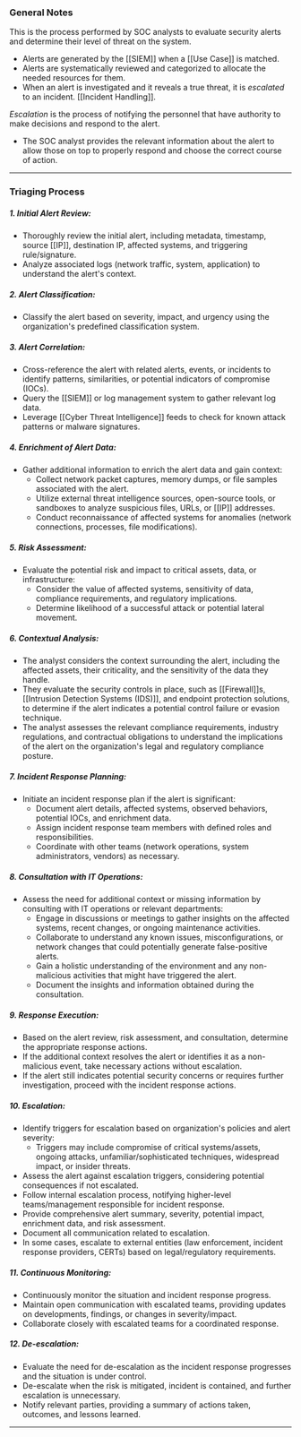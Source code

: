 ### General Notes

This is the process performed by SOC analysts to evaluate security alerts and determine their level of threat on the system.
- Alerts are generated by the [[SIEM]] when a [[Use Case]] is matched.
- Alerts are systematically reviewed and categorized to allocate the needed resources for them.
- When an alert is investigated and it reveals a true threat, it is _escalated_ to an incident. [[Incident Handling]].

_Escalation_ is the process of notifying the personnel that have authority to make decisions and respond to the alert.
- The SOC analyst provides the relevant information about the alert to allow those on top to properly respond and choose the correct course of action.

---
### Triaging Process

##### 1. Initial Alert Review:

- Thoroughly review the initial alert, including metadata, timestamp, source [[IP]], destination IP, affected systems, and triggering rule/signature.
- Analyze associated logs (network traffic, system, application) to understand the alert's context.

##### 2. Alert Classification:

- Classify the alert based on severity, impact, and urgency using the organization's predefined classification system.

##### 3. Alert Correlation:

- Cross-reference the alert with related alerts, events, or incidents to identify patterns, similarities, or potential indicators of compromise (IOCs).
- Query the [[SIEM]] or log management system to gather relevant log data.
- Leverage [[Cyber Threat Intelligence]] feeds to check for known attack patterns or malware signatures.

##### 4. Enrichment of Alert Data:

- Gather additional information to enrich the alert data and gain context:
    - Collect network packet captures, memory dumps, or file samples associated with the alert.
    - Utilize external threat intelligence sources, open-source tools, or sandboxes to analyze suspicious files, URLs, or [[IP]] addresses.
    - Conduct reconnaissance of affected systems for anomalies (network connections, processes, file modifications).

##### 5. Risk Assessment:

- Evaluate the potential risk and impact to critical assets, data, or infrastructure:
    - Consider the value of affected systems, sensitivity of data, compliance requirements, and regulatory implications.
    - Determine likelihood of a successful attack or potential lateral movement.

##### 6. Contextual Analysis:

- The analyst considers the context surrounding the alert, including the affected assets, their criticality, and the sensitivity of the data they handle.
- They evaluate the security controls in place, such as [[Firewall]]s, [[Intrusion Detection Systems (IDS)]], and endpoint protection solutions, to determine if the alert indicates a potential control failure or evasion technique.
- The analyst assesses the relevant compliance requirements, industry regulations, and contractual obligations to understand the implications of the alert on the organization's legal and regulatory compliance posture.

##### 7. Incident Response Planning:

- Initiate an incident response plan if the alert is significant:
    - Document alert details, affected systems, observed behaviors, potential IOCs, and enrichment data.
    - Assign incident response team members with defined roles and responsibilities.
    - Coordinate with other teams (network operations, system administrators, vendors) as necessary.

##### 8. Consultation with IT Operations:

- Assess the need for additional context or missing information by consulting with IT operations or relevant departments:
    - Engage in discussions or meetings to gather insights on the affected systems, recent changes, or ongoing maintenance activities.
    - Collaborate to understand any known issues, misconfigurations, or network changes that could potentially generate false-positive alerts.
    - Gain a holistic understanding of the environment and any non-malicious activities that might have triggered the alert.
    - Document the insights and information obtained during the consultation.

##### 9. Response Execution:

- Based on the alert review, risk assessment, and consultation, determine the appropriate response actions.
- If the additional context resolves the alert or identifies it as a non-malicious event, take necessary actions without escalation.
- If the alert still indicates potential security concerns or requires further investigation, proceed with the incident response actions.

##### 10. Escalation:

- Identify triggers for escalation based on organization's policies and alert severity:
    - Triggers may include compromise of critical systems/assets, ongoing attacks, unfamiliar/sophisticated techniques, widespread impact, or insider threats.
- Assess the alert against escalation triggers, considering potential consequences if not escalated.
- Follow internal escalation process, notifying higher-level teams/management responsible for incident response.
- Provide comprehensive alert summary, severity, potential impact, enrichment data, and risk assessment.
- Document all communication related to escalation.
- In some cases, escalate to external entities (law enforcement, incident response providers, CERTs) based on legal/regulatory requirements.

##### 11. Continuous Monitoring:

- Continuously monitor the situation and incident response progress.
- Maintain open communication with escalated teams, providing updates on developments, findings, or changes in severity/impact.
- Collaborate closely with escalated teams for a coordinated response.

##### 12. De-escalation:

- Evaluate the need for de-escalation as the incident response progresses and the situation is under control.
- De-escalate when the risk is mitigated, incident is contained, and further escalation is unnecessary.
- Notify relevant parties, providing a summary of actions taken, outcomes, and lessons learned.

---
